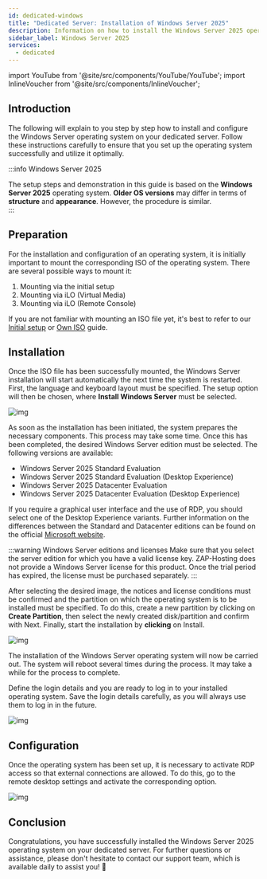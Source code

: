 ```yaml
---
id: dedicated-windows
title: "Dedicated Server: Installation of Windows Server 2025"
description: Information on how to install the Windows Server 2025 operating system on your dedicated server from ZAP-Hosting 
sidebar_label: Windows Server 2025
services:
  - dedicated
---
```


import YouTube from '@site/src/components/YouTube/YouTube';
import InlineVoucher from '@site/src/components/InlineVoucher';

## Introduction
The following will explain to you step by step how to install and configure the Windows Server operating system on your dedicated server. Follow these instructions carefully to ensure that you set up the operating system successfully and utilize it optimally.



:::info Windows Server 2025

The setup steps and demonstration in this guide is based on the **Windows Server 2025** operating system. **Older OS versions** may differ in terms of **structure** and **appearance**. However, the procedure is similar.  
:::



<InlineVoucher />

## Preparation
For the installation and configuration of an operating system, it is initially important to mount the corresponding ISO of the operating system. There are several possible ways to mount it:

1. Mounting via the initial setup
2. Mounting via iLO (Virtual Media)
3. Mounting via iLO (Remote Console)

If you are not familiar with mounting an ISO file yet, it's best to refer to our [Initial setup](dedicated-setup.md) or [Own ISO](dedicated-iso.md) guide.



## Installation

Once the ISO file has been successfully mounted, the Windows Server installation will start automatically the next time the system is restarted. First, the language and keyboard layout must be specified. The setup option will then be chosen, where **Install Windows Server** must be selected.

![img](https://screensaver01.zap-hosting.com/index.php/s/gW4cr5WDGYEdBzw/download)

As soon as the installation has been initiated, the system prepares the necessary components. This process may take some time. Once this has been completed, the desired Windows Server edition must be selected. The following versions are available:

- Windows Server 2025 Standard Evaluation
- Windows Server 2025 Standard Evaluation (Desktop Experience)
- Windows Server 2025 Datacenter Evaluation
- Windows Server 2025 Datacenter Evaluation (Desktop Experience)

If you require a graphical user interface and the use of RDP, you should select one of the Desktop Experience variants. Further information on the differences between the Standard and Datacenter editions can be found on the official [Microsoft website](https://learn.microsoft.com/en-us/windows-server/get-started/editions-comparison?pivots=windows-server-2025).

:::warning Windows Server editions and licenses
Make sure that you select the server edition for which you have a valid license key. ZAP-Hosting does not provide a Windows Server license for this product. Once the trial period has expired, the license must be purchased separately.
:::

After selecting the desired image, the notices and license conditions must be confirmed and the partition on which the operating system is to be installed must be specified. To do this, create a new partition by clicking on **Create Partition**, then select the newly created disk/partition and confirm with Next. Finally, start the installation by **clicking** on Install.

![img](https://screensaver01.zap-hosting.com/index.php/s/2RQcBKiqoJE9MAg/download)

The installation of the Windows Server operating system will now be carried out. The system will reboot several times during the process. It may take a while for the process to complete. 

Define the login details and you are ready to log in to your installed operating system. Save the login details carefully, as you will always use them to log in in the future. 

![img](https://screensaver01.zap-hosting.com/index.php/s/FiXwH85pT24DYnJ/download)



## Configuration

Once the operating system has been set up, it is necessary to activate RDP access so that external connections are allowed. To do this, go to the remote desktop settings and activate the corresponding option.

![img](https://screensaver01.zap-hosting.com/index.php/s/gCCcTzpn69LpgSr/download)



## Conclusion
Congratulations, you have successfully installed the Windows Server 2025 operating system on your dedicated server. For further questions or assistance, please don't hesitate to contact our support team, which is available daily to assist you! 🙂

<InlineVoucher />
